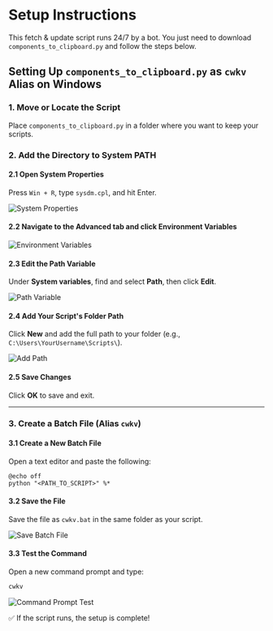 # Setup Instructions

This fetch & update script runs 24/7 by a bot. You just need to download `components_to_clipboard.py` and follow the steps below.

## Setting Up `components_to_clipboard.py` as `cwkv` Alias on Windows

### 1. Move or Locate the Script
Place `components_to_clipboard.py` in a folder where you want to keep your scripts.

### 2. Add the Directory to System PATH

#### 2.1 Open System Properties
Press `Win + R`, type `sysdm.cpl`, and hit Enter.

![System Properties](https://github.com/user-attachments/assets/d4d568c3-f0d1-45e2-ab66-10ae403f0ead)

#### 2.2 Navigate to the Advanced tab and click **Environment Variables**

![Environment Variables](https://github.com/user-attachments/assets/77913ff1-a156-4c2f-a3e6-422353f8b4e1)

#### 2.3 Edit the Path Variable
Under **System variables**, find and select **Path**, then click **Edit**.

![Path Variable](https://github.com/user-attachments/assets/0d196c25-1893-4278-afa7-cb95258b9c1d)

#### 2.4 Add Your Script's Folder Path
Click **New** and add the full path to your folder (e.g., `C:\Users\YourUsername\Scripts\`).

![Add Path](https://github.com/user-attachments/assets/b9cae7af-411b-44ca-b27c-18fc8d999932)

#### 2.5 Save Changes
Click **OK** to save and exit.

---

### 3. Create a Batch File (Alias `cwkv`)

#### 3.1 Create a New Batch File
Open a text editor and paste the following:

```batch
@echo off
python "<PATH_TO_SCRIPT>" %*
```

#### 3.2 Save the File
Save the file as `cwkv.bat` in the same folder as your script.

![Save Batch File](https://github.com/user-attachments/assets/8c91058c-0ae4-428c-b8cb-f8b039cb3cdb)

#### 3.3 Test the Command
Open a new command prompt and type:

```sh
cwkv
```

![Command Prompt Test](https://github.com/user-attachments/assets/d1cdddbc-46e6-4e74-afa3-312e1fffd9d0)

✅ If the script runs, the setup is complete!

